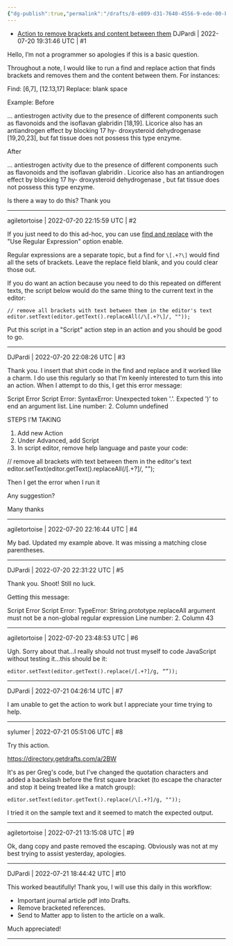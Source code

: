 ```yaml
---
{"dg-publish":true,"permalink":"/drafts/8-e809-d31-7640-4556-9-ede-00-b0-a813789-f-2/","dgHomeLink":true,"dgPassFrontmatter":false}
---
```


- [Action to remove brackets and content between them](https://forums.getdrafts.com/t/action-to-remove-brackets-and-content-between-them/13015)
DJPardi | 2022-07-20 19:31:46 UTC | #1

Hello, I’m not a programmer so apologies if this is a basic question. 

Throughout a note, I would like to run a find and replace action that finds brackets and removes them and the content between them. For instances:

Find: [6,7], [12.13,17]
Replace: blank space 

Example: 
Before

… antiestrogen activity due to the presence of different components such as flavonoids and the isoflavan glabridin [18,19]. Licorice also has an antiandrogen effect by blocking 17 hy- droxysteroid dehydrogenase [19,20,23], but fat tissue does not possess this type enzyme.

After 

… antiestrogen activity due to the presence of different components such as flavonoids and the isoflavan glabridin . Licorice also has an antiandrogen effect by blocking 17 hy- droxysteroid dehydrogenase , but fat tissue does not possess this type enzyme.

Is there a way to do this?
Thank you

-------------------------

agiletortoise | 2022-07-20 22:15:59 UTC | #2

If you just need to do this ad-hoc, you can use [find and replace](https://docs.getdrafts.com/docs/editor/find) with the "Use Regular Expression" option enable.

Regular expressions are a separate topic, but a find for `\[.+?\]` would find all the sets of brackets. Leave the replace field blank, and you could clear those out.

If you do want an action because you need to do this repeated on different texts, the script below would do the same thing to the current text in the editor:

```
// remove all brackets with text between them in the editor's text
editor.setText(editor.getText().replaceAll(/\[.+?\]/, ""));
```

Put this script in a "Script" action step in an action and you should be good to go.

-------------------------

DJPardi | 2022-07-20 22:08:26 UTC | #3

Thank you. I insert that shirt code in the find and replace and it worked like a charm. I do use this regularly so that I'm keenly interested to turn this into an action. When I attempt to do this, I get this error message:

Script Error
Script Error: SyntaxError: Unexpected
token '.'. Expected ')' to end an
argument list.
Line number: 2. Column undefined


STEPS I’M TAKING 
1. Add new Action
2. Under Advanced, add Script
3. In script editor, remove help language and paste your code:

// remove all brackets with text between them in the editor's text
editor.setText(editor.getText().replaceAll(/\[.+?\]/, "");

Then I get the error when I run it 

Any suggestion?

Many thanks

-------------------------

agiletortoise | 2022-07-20 22:16:44 UTC | #4

My bad. Updated my example above. It was missing a matching close parentheses.

-------------------------

DJPardi | 2022-07-20 22:31:22 UTC | #5

Thank you. Shoot! Still no luck. 

Getting this message:

Script Error
Script Error: TypeError:
String.prototype.replaceAll argument
must not be a non-global regular
expression
Line number: 2. Column 43

-------------------------

agiletortoise | 2022-07-20 23:48:53 UTC | #6

Ugh. Sorry about that…I really should not trust myself to code JavaScript without testing it…this should be it:

```
editor.setText(editor.getText().replace(/[.+?]/g, “”));
```

-------------------------

DJPardi | 2022-07-21 04:26:14 UTC | #7

I am unable to get the action to work but I appreciate your time trying to help.

-------------------------

sylumer | 2022-07-21 05:51:06 UTC | #8

Try this action.

https://directory.getdrafts.com/a/2BW

It's as per Greg's code, but I've changed the quotation characters and added a backslash before the first square bracket (to escape the character and stop it being treated like a match group):

```
editor.setText(editor.getText().replace(/\[.+?]/g, ""));
```

I tried it on the sample text and it seemed to match the expected output.

-------------------------

agiletortoise | 2022-07-21 13:15:08 UTC | #9

Ok, dang copy and paste removed the escaping. Obviously was not at my best trying to assist yesterday, apologies.

-------------------------

DJPardi | 2022-07-21 18:44:42 UTC | #10

This worked beautifully! Thank you, I will use this daily in this workflow:

- Important journal article pdf into Drafts.
- Remove bracketed references. 
- Send to Matter app to listen to the article on a  walk. 

Much appreciated!

-------------------------

